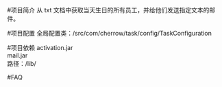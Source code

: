 #项目简介
从 txt 文档中获取当天生日的所有员工，并给他们发送指定文本的邮件。

#项目配置
全局配置类：/src/com/cherrow/task/config/TaskConfiguration

#项目依赖
activation.jar  
mail.jar  
路径：/lib/

#FAQ